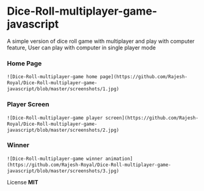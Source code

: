 # Dice-Roll-multiplayer-game-javascript
A simple version of dice roll game with multiplayer and play with computer feature, User can play with computer in single player mode 

### Home Page
	![Dice-Roll-multiplayer-game home page](https://github.com/Rajesh-Royal/Dice-Roll-multiplayer-game-javascript/blob/master/screenshots/1.jpg)
	
### Player Screen
	![Dice-Roll-multiplayer-game player screen](https://github.com/Rajesh-Royal/Dice-Roll-multiplayer-game-javascript/blob/master/screenshots/2.jpg)

### Winner
	![Dice-Roll-multiplayer-game winner animation](https://github.com/Rajesh-Royal/Dice-Roll-multiplayer-game-javascript/blob/master/screenshots/3.jpg)


License **MIT**

